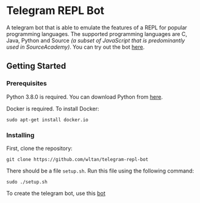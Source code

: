 # Telegram REPL Bot

A telegram bot that is able to emulate the features of a REPL for popular programming languages. The supported programming languages are C, Java, Python and Source *(a subset of JavaScript that is predominantly used in SourceAcademy)*. You can try out the bot [here](https://t.me/the_REPL_bot).

## Getting Started

### Prerequisites

Python 3.8.0 is required. You can download Python from [here](https://www.python.org/downloads/).

Docker is required. To install Docker:

```
sudo apt-get install docker.io
```

### Installing

First, clone the repository:
```
git clone https://github.com/wltan/telegram-repl-bot
```
There should be a file `setup.sh`. Run this file using the following command:
```
sudo ./setup.sh
```
To create the telegram bot, use this [bot](https://t.me/BotFather)